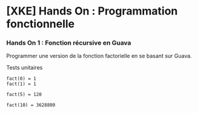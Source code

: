 [XKE] Hands On : Programmation fonctionnelle
============================================

### Hands On 1 : Fonction récursive en Guava

Programmer une version de la fonction factorielle en se basant sur Guava.

Tests unitaires
```
fact(0) = 1
fact(1) = 1

fact(5) = 120

fact(10) = 3628800
```

